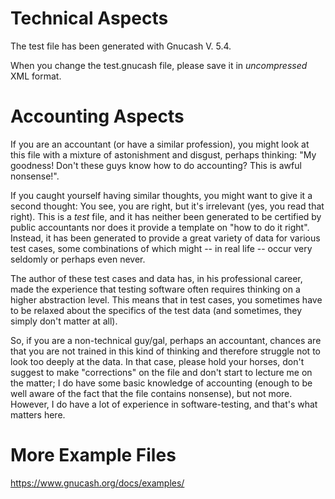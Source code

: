 # Technical Aspects
The test file has been generated with Gnucash V. 5.4.

When you change the test.gnucash file, please save it in 
*uncompressed* XML format.

# Accounting Aspects
If you are an accountant (or have a similar profession), you might look at this file with a mixture of astonishment and disgust, perhaps thinking: "My goodness! Don't these guys know how to do accounting? This is awful nonsense!".

If you caught yourself having similar thoughts, you might want to give it a second thought: You see, you are right, but it's irrelevant (yes, you read that right). This is a *test* file, and it has neither been generated to be certified by public accountants nor does it provide a template on "how to do it right". Instead, it has been generated to provide a great variety of data for various test cases, some combinations of which might -- in real life -- occur very seldomly or perhaps even never. 

The author of these test cases and data has, in his professional career, made the experience that testing software often requires thinking on a higher abstraction level. This means that in test cases, you sometimes have to be relaxed about the specifics of the test data (and sometimes, they simply don't matter at all). 

So, if you are a non-technical guy/gal, perhaps an accountant, chances are that you are not trained in this kind of thinking and therefore struggle not to look too deeply at the data. In that case, please hold your horses, don't suggest to make "corrections" on the file and don't start to lecture me on the matter; I do have some basic knowledge of accounting (enough to be well aware of the fact that the file contains nonsense), but not more. However, I do have a lot of experience in software-testing, and that's what matters here.

# More Example Files
https://www.gnucash.org/docs/examples/
